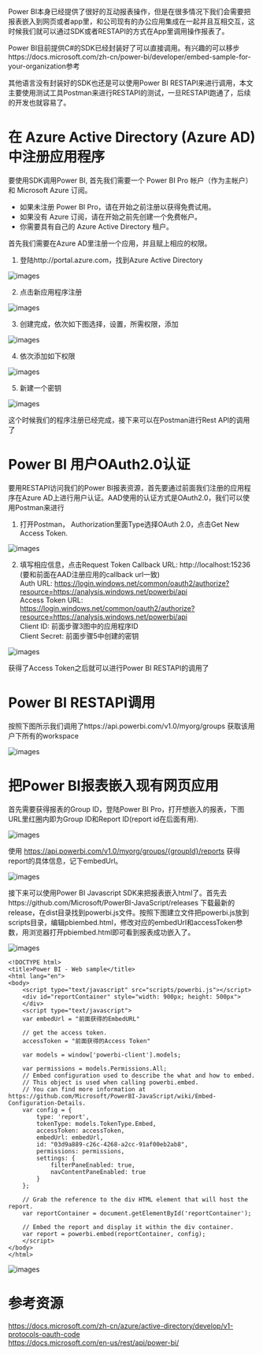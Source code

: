 Power BI本身已经提供了很好的互动报表操作，但是在很多情况下我们会需要把报表嵌入到网页或者app里，和公司现有的办公应用集成在一起并且互相交互，这时候我们就可以通过SDK或者RESTAPI的方式在App里调用操作报表了。

Power BI目前提供C#的SDK已经封装好了可以直接调用。有兴趣的可以移步https://docs.microsoft.com/zh-cn/power-bi/developer/embed-sample-for-your-organization参考

其他语言没有封装好的SDK也还是可以使用Power BI RESTAPI来进行调用，本文主要使用测试工具Postman来进行RESTAPI的测试，一旦RESTAPI跑通了，后续的开发也就容易了。

# 在 Azure Active Directory (Azure AD) 中注册应用程序
要使用SDK调用Power BI, 首先我们需要一个 Power BI Pro 帐户（作为主帐户）和 Microsoft Azure 订阅。

* 如果未注册 Power BI Pro，请在开始之前注册以获得免费试用。
* 如果没有 Azure 订阅，请在开始之前先创建一个免费帐户。
* 你需要具有自己的 Azure Active Directory 租户。

首先我们需要在Azure AD里注册一个应用，并且赋上相应的权限。


1. 登陆http://portal.azure.com，找到Azure Active Directory

![images](https://github.com/CohenLyon/OCPChinaPTSALLDOCS/blob/patch-1/01.BLOG/images/%E4%BD%BF%E7%94%A8Power%20BI%20RESTAPI%E6%8A%8A%E6%8A%A5%E8%A1%A8%E5%B5%8C%E5%85%A5%E5%BA%94%E7%94%A8%E7%A8%8B%E5%BA%8F(1)01.webp)

2. 点击新应用程序注册

![images](https://github.com/CohenLyon/OCPChinaPTSALLDOCS/blob/patch-1/01.BLOG/images/%E4%BD%BF%E7%94%A8Power%20BI%20RESTAPI%E6%8A%8A%E6%8A%A5%E8%A1%A8%E5%B5%8C%E5%85%A5%E5%BA%94%E7%94%A8%E7%A8%8B%E5%BA%8F(1)02.webp)

3. 创建完成，依次如下图选择，设置，所需权限，添加

![images](https://github.com/CohenLyon/OCPChinaPTSALLDOCS/blob/patch-1/01.BLOG/images/%E4%BD%BF%E7%94%A8Power%20BI%20RESTAPI%E6%8A%8A%E6%8A%A5%E8%A1%A8%E5%B5%8C%E5%85%A5%E5%BA%94%E7%94%A8%E7%A8%8B%E5%BA%8F(1)03.webp)

4. 依次添加如下权限

![images](https://github.com/CohenLyon/OCPChinaPTSALLDOCS/blob/patch-1/01.BLOG/images/%E4%BD%BF%E7%94%A8Power%20BI%20RESTAPI%E6%8A%8A%E6%8A%A5%E8%A1%A8%E5%B5%8C%E5%85%A5%E5%BA%94%E7%94%A8%E7%A8%8B%E5%BA%8F(1)04.webp)

5. 新建一个密钥

![images](https://github.com/CohenLyon/OCPChinaPTSALLDOCS/blob/patch-1/01.BLOG/images/%E4%BD%BF%E7%94%A8Power%20BI%20RESTAPI%E6%8A%8A%E6%8A%A5%E8%A1%A8%E5%B5%8C%E5%85%A5%E5%BA%94%E7%94%A8%E7%A8%8B%E5%BA%8F(1)05.webp)

这个时候我们的程序注册已经完成，接下来可以在Postman进行Rest API的调用了

# Power BI 用户OAuth2.0认证
要用RESTAPI访问我们的Power BI报表资源，首先要通过前面我们注册的应用程序在Azure AD上进行用户认证。AAD使用的认证方式是OAuth2.0，我们可以使用Postman来进行


1. 打开Postman， Authorization里面Type选择OAuth 2.0，点击Get New Access Token.

![images](https://github.com/CohenLyon/OCPChinaPTSALLDOCS/blob/patch-1/01.BLOG/images/%E4%BD%BF%E7%94%A8Power%20BI%20RESTAPI%E6%8A%8A%E6%8A%A5%E8%A1%A8%E5%B5%8C%E5%85%A5%E5%BA%94%E7%94%A8%E7%A8%8B%E5%BA%8F(1)06.webp)

2. 填写相应信息，点击Request Token
Callback URL: http://localhost:15236 (要和前面在AAD注册应用的callback url一致)<br>
Auth URL: https://login.windows.net/common/oauth2/authorize?resource=https://analysis.windows.net/powerbi/api<br>
Access Token URL: https://login.windows.net/common/oauth2/authorize?resource=https://analysis.windows.net/powerbi/api<br>
Client ID: 前面步骤3图中的应用程序ID<br>
Client Secret: 前面步骤5中创建的密钥

![images](https://github.com/CohenLyon/OCPChinaPTSALLDOCS/blob/patch-1/01.BLOG/images/%E4%BD%BF%E7%94%A8Power%20BI%20RESTAPI%E6%8A%8A%E6%8A%A5%E8%A1%A8%E5%B5%8C%E5%85%A5%E5%BA%94%E7%94%A8%E7%A8%8B%E5%BA%8F(1)07.webp)

获得了Access Token之后就可以进行Power BI RESTAPI的调用了

# Power BI RESTAPI调用
按照下图所示我们调用了https://api.powerbi.com/v1.0/myorg/groups 获取该用户下所有的workspace

![images](https://github.com/CohenLyon/OCPChinaPTSALLDOCS/blob/patch-1/01.BLOG/images/%E4%BD%BF%E7%94%A8Power%20BI%20RESTAPI%E6%8A%8A%E6%8A%A5%E8%A1%A8%E5%B5%8C%E5%85%A5%E5%BA%94%E7%94%A8%E7%A8%8B%E5%BA%8F(1)08.webp)

# 把Power BI报表嵌入现有网页应用
首先需要获得报表的Group ID，登陆Power BI Pro，打开想嵌入的报表，下图URL里红圈内即为Group ID和Report ID(report id在后面有用).

![images](https://github.com/CohenLyon/OCPChinaPTSALLDOCS/blob/patch-1/01.BLOG/images/%E4%BD%BF%E7%94%A8Power%20BI%20RESTAPI%E6%8A%8A%E6%8A%A5%E8%A1%A8%E5%B5%8C%E5%85%A5%E5%BA%94%E7%94%A8%E7%A8%8B%E5%BA%8F(1)09.webp)

使用 https://api.powerbi.com/v1.0/myorg/groups/{groupId}/reports 获得report的具体信息，记下embedUrl。

![images](https://github.com/CohenLyon/OCPChinaPTSALLDOCS/blob/patch-1/01.BLOG/images/%E4%BD%BF%E7%94%A8Power%20BI%20RESTAPI%E6%8A%8A%E6%8A%A5%E8%A1%A8%E5%B5%8C%E5%85%A5%E5%BA%94%E7%94%A8%E7%A8%8B%E5%BA%8F(1)10.webp)

接下来可以使用Power BI Javascript SDK来把报表嵌入html了。首先去https://github.com/Microsoft/PowerBI-JavaScript/releases 下载最新的release，在dist目录找到powerbi.js文件。按照下图建立文件把powerbi.js放到scripts目录，编辑pbiembed.html，修改对应的embedUrl和accessToken参数，用浏览器打开pbiembed.html即可看到报表成功嵌入了。

![images](https://github.com/CohenLyon/OCPChinaPTSALLDOCS/blob/patch-1/01.BLOG/images/%E4%BD%BF%E7%94%A8Power%20BI%20RESTAPI%E6%8A%8A%E6%8A%A5%E8%A1%A8%E5%B5%8C%E5%85%A5%E5%BA%94%E7%94%A8%E7%A8%8B%E5%BA%8F(1)11.webp)

```
<!DOCTYPE html>
<title>Power BI - Web sample</title>
<html lang="en">
<body>        
    <script type="text/javascript" src="scripts/powerbi.js"></script>
    <div id="reportContainer" style="width: 900px; height: 500px">
    </div>
    <script type="text/javascript">
    var embedUrl = "前面获得的EmbedURL" 
   
    // get the access token.
    accessToken = "前面获得的Access Token"

    var models = window['powerbi-client'].models;
    
    var permissions = models.Permissions.All;
    // Embed configuration used to describe the what and how to embed.
    // This object is used when calling powerbi.embed.
    // You can find more information at https://github.com/Microsoft/PowerBI-JavaScript/wiki/Embed-Configuration-Details.
    var config = {
        type: 'report',
        tokenType: models.TokenType.Embed,
        accessToken: accessToken,
        embedUrl: embedUrl,
        id: "03d9a889-c26c-4268-a2cc-91af00eb2ab8",
        permissions: permissions,
        settings: {
            filterPaneEnabled: true,
            navContentPaneEnabled: true
        }
    };

    // Grab the reference to the div HTML element that will host the report.
    var reportContainer = document.getElementById('reportContainer');

    // Embed the report and display it within the div container.
    var report = powerbi.embed(reportContainer, config);
    </script>
</body>
</html>
```

![images](https://github.com/CohenLyon/OCPChinaPTSALLDOCS/blob/patch-1/01.BLOG/images/%E4%BD%BF%E7%94%A8Power%20BI%20RESTAPI%E6%8A%8A%E6%8A%A5%E8%A1%A8%E5%B5%8C%E5%85%A5%E5%BA%94%E7%94%A8%E7%A8%8B%E5%BA%8F(1)12.webp)

# 参考资源
https://docs.microsoft.com/zh-cn/azure/active-directory/develop/v1-protocols-oauth-code <br>
https://docs.microsoft.com/en-us/rest/api/power-bi/
